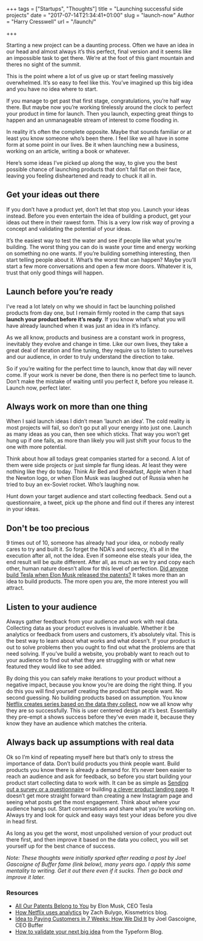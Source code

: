 +++
tags = ["Startups", "Thoughts"]
title = "Launching successful side projects"
date = "2017-07-14T21:34:41+01:00"
slug = "launch-now"
Author = "Harry Cresswell"
url = "/launch/"

+++

<p class="intro">Starting a new project can be a daunting process. Often we have an idea in our head and almost always it’s this perfect, final version and it seems like an impossible task to get there. We’re at the foot of this giant mountain and theres no sight of the summit.</p>

This is the point where a lot of us give up or start feeling massively overwhelmed. It’s so easy to feel like this. You’ve imagined up this big idea and you have no idea where to start.

If you manage to get past that first stage, congratulations, you’re half way there. But maybe now you’re working tirelessly around the clock to perfect your product in time for launch. Then you launch, expecting great things to happen and an unmanageable stream of interest to come flooding in.

In reality it’s often the complete opposite. Maybe that sounds familiar or at least you know someone who’s been there. I feel like we all have in some form at some point in our lives. Be it when launching new a business, working on an article, writing a book or whatever.

Here’s some ideas I’ve picked up along the way, to give you the best possible chance of launching products that don’t fall flat on their face, leaving you feeling disheartened and ready to chuck it all in.


## Get your ideas out there

If you don’t have a product yet, don’t let that stop you. Launch your ideas instead. Before you even entertain the idea of building a product, get your ideas out there in their rawest form. This is a very low risk way of proving a concept and validating the potential of your ideas.

It’s the easiest way to test the water and see if people like what you’re building. The worst thing you can do is waste your time and energy working on something no one wants. If you’re building something interesting, then start telling people about it. What’s the worst that can happen? Maybe you’ll start a few more conversations and open a few more doors. Whatever it is, trust that only good things will happen.

## Launch before you’re ready

I’ve read a lot lately on why we should in fact be launching polished products from day one, but I remain firmly rooted in the camp that says **launch your product before it’s ready**. If you know what’s what you will have already launched when it was just an idea in it’s infancy.

As we all know, products and business are a constant work in progress, inevitably they evolve and change in time. Like our own lives, they take a great deal of iteration and fine tuning, they require us to listen to ourselves and our audience, in order to truly understand the direction to take.

So if you’re waiting for the perfect time to launch, know that day will never come. If your work is never be done, then there is no perfect time to launch. Don’t make the mistake of waiting until you perfect it, before you release it. Launch now, perfect later.


## Always work on more than one thing

When I said launch ideas I didn’t mean ’launch an idea’. The cold reality is most projects will fail, so don’t go put all your energy into just one. Launch as many ideas as you can, then see which sticks. That way you won’t get hung up if one fails, as more than likely you will just shift your focus to the one with more potential.

Think about how all todays great companies started for a second. A lot of them were side projects or just simple far flung ideas. At least they were nothing like they do today. Think Air Bed and Breakfast, Apple when it had the Newton logo, or when Elon Musk was laughed out of Russia when he tried to buy an ex-Soviet rocket. Who’s laughing now.

Hunt down your target audience and start collecting feedback. Send out a questionnaire, a tweet, pick up the phone and find out if theres any interest in your ideas.


## Don't be too precious

 9 times out of 10, someone has already had your idea, or nobody really cares to try and built it. So forget the NDA's and secrecy, it’s all in the execution after all, not the idea. Even if someone else steals your idea, the end result will be quite different. After all, as much as we try and copy each other, human nature doesn’t allow for this level of perfection. [Did anyone build Tesla when Elon Musk released the patents?](https://www.tesla.com/blog/all-our-patent-are-belong-you) It takes more than an idea to build products. The more open you are, the more interest you will attract.


## Listen to your audience

Always gather feedback from your audience and work with real data. Collecting data as your product evolves is invaluable. Whether it be analytics or feedback from users and customers, it’s absolutely vital. This is the best way to learn about what works and what doesn’t. If your product is out to solve problems then you ought to find out what the problems are that need solving. If you’ve build a website, you probably want to reach out to your audience to find out what they are struggling with or what new featured they would like to see added.

By doing this you can safely make iterations to your product without a negative impact, because you know you’re are doing the right thing. If you do this you will find yourself creating the product that people want. No second guessing. No building products based on assumption. You know [Netflix creates series based on the data they collect](https://blog.kissmetrics.com/how-netflix-uses-analytics/), now we all know why they are so successfully. This is user centered design at it’s best.  Essentially they pre-empt a shows success before they’ve even made it, because they know they have an audience which matches the criteria.

## Always back up assumptions with real data

Ok so I’m kind of repeating myself here but that’s only to stress the importance of data. Don’t build products you think people want. Build products you know there is already a demand for. It’s never been easier to reach an audience and ask for feedback, so before you start building your product start collecting data to work with. It can be as simple as [Sending out a survey or a questionnaire](https://www.typeform.com/blog/guides/minimum-viable-product/) or building [a clever product landing page](https://blog.bufferapp.com/idea-to-paying-customers-in-7-weeks-how-we-did-it). It doesn’t get more straight forward than creating a new Instagram page and seeing what posts get the most engagement. Think about where your audience hangs out. Start conversations and share what you’re working on. Always try and look for quick and easy ways test your ideas before you dive in head first.

As long as you get the worst, most unpolished version of your product out there first, and then improve it based on the data you collect, you will set yourself up for the best chance of success.


_Note: These thoughts were initially sparked after reading a post by Joel Gascoigne of Buffer fame (link below), many years ago. I apply this same mentality to writing. Get it out there even if it sucks. Then go back and improve it later._


### Resources

- [All Our Patents Belong to You](https://www.tesla.com/blog/all-our-patent-are-belong-you) by Elon Musk, CEO Tesla
- [How Netflix uses analytics](https://blog.kissmetrics.com/how-netflix-uses-analytics/) by Zach Bulygo, Kissmetrics blog.
- [Idea to Paying Customers in 7 Weeks: How We Did It](https://blog.bufferapp.com/idea-to-paying-customers-in-7-weeks-how-we-did-it) by Joel Gascoigne, CEO Buffer
- [How to validate your next big idea](https://www.typeform.com/blog/guides/minimum-viable-product/) from the Typeform Blog.

